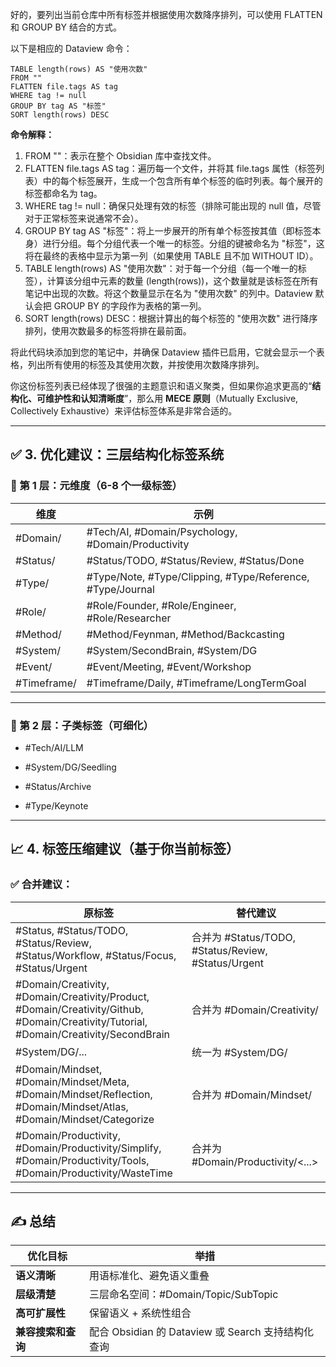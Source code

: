 好的，要列出当前仓库中所有标签并根据使用次数降序排列，可以使用 FLATTEN 和 GROUP BY 结合的方式。

以下是相应的 Dataview 命令：


```dataview
TABLE length(rows) AS "使用次数"
FROM ""
FLATTEN file.tags AS tag
WHERE tag != null
GROUP BY tag AS "标签"
SORT length(rows) DESC
```

**命令解释：**

1.  FROM ""：表示在整个 Obsidian 库中查找文件。
2.  FLATTEN file.tags AS tag：遍历每一个文件，并将其 file.tags 属性（标签列表）中的每个标签展开，生成一个包含所有单个标签的临时列表。每个展开的标签都命名为 tag。
3.  WHERE tag != null：确保只处理有效的标签（排除可能出现的 null 值，尽管对于正常标签来说通常不会）。
4.  GROUP BY tag AS "标签"：将上一步展开的所有单个标签按其值（即标签本身）进行分组。每个分组代表一个唯一的标签。分组的键被命名为 "标签"，这将在最终的表格中显示为第一列（如果使用 TABLE 且不加 WITHOUT ID）。
5.  TABLE length(rows) AS "使用次数"：对于每一个分组（每一个唯一的标签），计算该分组中元素的数量 (length(rows))，这个数量就是该标签在所有笔记中出现的次数。将这个数量显示在名为 "使用次数" 的列中。Dataview 默认会把 GROUP BY 的字段作为表格的第一列。
6.  SORT length(rows) DESC：根据计算出的每个标签的 "使用次数" 进行降序排列，使用次数最多的标签将排在最前面。

将此代码块添加到您的笔记中，并确保 Dataview 插件已启用，它就会显示一个表格，列出所有使用的标签及其使用次数，并按使用次数降序排列。

你这份标签列表已经体现了很强的主题意识和语义聚类，但如果你追求更高的“**结构化、可维护性和认知清晰度**”，那么用 **MECE 原则**（Mutually Exclusive, Collectively Exhaustive）来评估标签体系是非常合适的。

---

## ✅ 3. 优化建议：三层结构化标签系统

### 🧱 第 1 层：元维度（6-8 个一级标签）

|维度|示例|
|---|---|
|#Domain/|#Tech/AI, #Domain/Psychology, #Domain/Productivity|
|#Status/|#Status/TODO, #Status/Review, #Status/Done|
|#Type/|#Type/Note, #Type/Clipping, #Type/Reference, #Type/Journal|
|#Role/|#Role/Founder, #Role/Engineer, #Role/Researcher|
|#Method/|#Method/Feynman, #Method/Backcasting|
|#System/|#System/SecondBrain, #System/DG|
|#Event/|#Event/Meeting, #Event/Workshop|
|#Timeframe/|#Timeframe/Daily, #Timeframe/LongTermGoal|

---

### 🧩 第 2 层：子类标签（可细化）

- #Tech/AI/LLM
    
- #System/DG/Seedling
    
- #Status/Archive
    
- #Type/Keynote
    

---

## 📈 4. 标签压缩建议（基于你当前标签）

### ✅ 合并建议：

| 原标签                                                                                                                                    | 替代建议                                             |
| -------------------------------------------------------------------------------------------------------------------------------------- | ------------------------------------------------ |
| #Status, #Status/TODO, #Status/Review, #Status/Workflow, #Status/Focus, #Status/Urgent                                                 | 合并为 #Status/TODO, #Status/Review, #Status/Urgent |
| #Domain/Creativity, #Domain/Creativity/Product, #Domain/Creativity/Github, #Domain/Creativity/Tutorial, #Domain/Creativity/SecondBrain | 合并为 #Domain/Creativity/<SubTopic>                |
| #System/DG/...                                                                                                                                | 统一为 #System/DG/<Stage>                           |
| #Domain/Mindset, #Domain/Mindset/Meta, #Domain/Mindset/Reflection, #Domain/Mindset/Atlas, #Domain/Mindset/Categorize                                                      | 合并为 #Domain/Mindset/<Sub>                        |
| #Domain/Productivity, #Domain/Productivity/Simplify, #Domain/Productivity/Tools, #Domain/Productivity/WasteTime                                                                | 合并为 #Domain/Productivity/<...>                   |

---

## ✍️ 总结

|优化目标|举措|
|---|---|
|**语义清晰**|用语标准化、避免语义重叠|
|**层级清楚**|三层命名空间：#Domain/Topic/SubTopic|
|**高可扩展性**|保留语义 + 系统性组合|
|**兼容搜索和查询**|配合 Obsidian 的 Dataview 或 Search 支持结构化查询|
